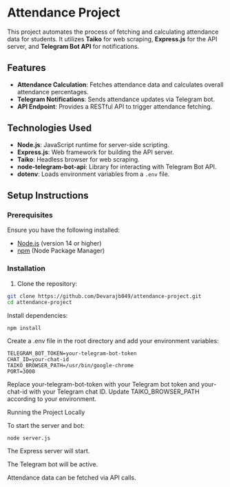 # Attendance Project

This project automates the process of fetching and calculating attendance data for students. It utilizes **Taiko** for web scraping, **Express.js** for the API server, and **Telegram Bot API** for notifications.

## Features

- **Attendance Calculation**: Fetches attendance data and calculates overall attendance percentages.
- **Telegram Notifications**: Sends attendance updates via Telegram bot.
- **API Endpoint**: Provides a RESTful API to trigger attendance fetching.

## Technologies Used

- **Node.js**: JavaScript runtime for server-side scripting.
- **Express.js**: Web framework for building the API server.
- **Taiko**: Headless browser for web scraping.
- **node-telegram-bot-api**: Library for interacting with Telegram Bot API.
- **dotenv**: Loads environment variables from a `.env` file.

## Setup Instructions

### Prerequisites

Ensure you have the following installed:

- [Node.js](https://nodejs.org/) (version 14 or higher)
- [npm](https://www.npmjs.com/) (Node Package Manager)

### Installation

1. Clone the repository:

```bash
git clone https://github.com/Devarajb049/attendance-project.git
cd attendance-project

```
Install dependencies:
```
npm install
```

Create a .env file in the root directory and add your environment variables:
```
TELEGRAM_BOT_TOKEN=your-telegram-bot-token
CHAT_ID=your-chat-id
TAIKO_BROWSER_PATH=/usr/bin/google-chrome
PORT=3000
```

Replace your-telegram-bot-token with your Telegram bot token and your-chat-id with your Telegram chat ID. Update TAIKO_BROWSER_PATH according to your environment.

Running the Project Locally

To start the server and bot:
```
node server.js
```

The Express server will start.

The Telegram bot will be active.

Attendance data can be fetched via API calls.
